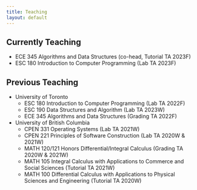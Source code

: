 ```yaml
---
title: Teaching
layout: default
---
```


## Currently Teaching

- ECE 345 Algorithms and Data Structures (co-head, Tutorial TA 2023F)
- ESC 180 Introduction to Computer Programming (Lab TA 2023F)

## Previous Teaching

- University of Toronto
  - ESC 180 Introduction to Computer Programming (Lab TA 2022F)
  - ESC 190 Data Structures and Algorithm (Lab TA 2023W)
  - ECE 345 Algorithms and Data Structures (Grading TA 2022F)
- University of British Columbia
  - CPEN 331 Operating Systems (Lab TA 2021W)
  - CPEN 221 Principles of Software Construction (Lab TA 2020W & 2021W)
  - MATH 120/121 Honors Differential/Integral Calculus (Grading TA 2020W & 2021W)
  - MATH 105 Integral Calculus with Applications to Commerce and Social Sciences (Tutorial TA 2021W)
  - MATH 100 Differential Calculus with Applications to Physical Sciences and Engineering (Tutorial TA 2020W)